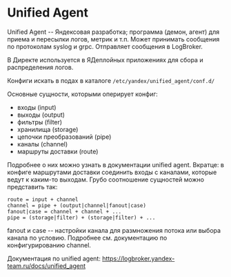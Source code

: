 # Unified Agent

Unified Agent -- Яндексовая разработка; программа (демон, агент) для приема и пересылки логов, метрик и т.п.
Может принимать сообщения по протоколам syslog и grpc.
Отправляет сообщения в LogBroker.

В Директе используется в ЯДеплойных приложениях для сбора и распределения логов.

Конфиги искать в подах в каталоге `/etc/yandex/unified_agent/conf.d/`

Основные сущности, которыми оперирует конфиг:
- входы (input)
- выходы (output)
- фильтры (filter)
- хранилища (storage)
- цепочки преобразований (pipe)
- каналы (channel)
- маршруты доставки (route)

Подробнее о них можно узнать в документации unified agent.
Вкратце: в конфиге маршрутами доставки соединить входы с каналами, которые ведут к каким-то выходам. Грубо соотношение сущностей можно представить так:
```
route = input + channel
channel = pipe + (output|channel|fanout|case)
fanout|case = channel + channel + ...
pipe = (storage|filter) + (storage|filter) + ...
```
fanout и case -- настройки канала для размножения потока или выбора канала по условию. Подробнее см. документацию по конфигурированию channel.

Документация по unified agent: <https://logbroker.yandex-team.ru/docs/unified_agent>

